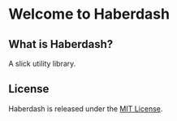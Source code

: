 
# Welcome to Haberdash

## What is Haberdash?

A slick utility library.

## License

Haberdash is released under the [MIT License](https://opensource.org/licenses/MIT).
